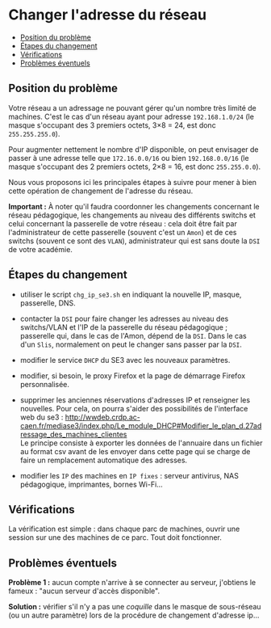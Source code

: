 
# Changer l'adresse du réseau

* [Position du problème](#position-du-problème)
* [Étapes du changement](#Étapes-du-changement)
* [Vérifications](#vérifications)
* [Problèmes éventuels](#problèmes-éventuels)


## Position du problème

Votre réseau a un adressage ne pouvant gérer qu'un nombre très limité de machines. C'est le cas d'un réseau ayant pour adresse `192.168.1.0/24` (le masque s'occupant des 3 premiers octets, 3×8 = 24, est donc `255.255.255.0`).

Pour augmenter nettement le nombre d'IP disponible, on peut envisager de passer à une adresse telle que `172.16.0.0/16` ou bien `192.168.0.0/16` (le masque s'occupant des 2 premiers octets, 2×8 = 16, est donc `255.255.0.0`).

Nous vous proposons ici les principales étapes à suivre pour mener à bien cette opération de changement de l'adresse du réseau.

**Important :** À noter qu'il faudra coordonner les changements concernant le réseau pédagogique, les changements au niveau des différents switchs et celui concernant la passerelle de votre réseau : cela doit être fait par l'administrateur de cette passerelle (souvent c'est un `Amon`) et de ces switchs (souvent ce sont des `VLAN`), administrateur qui est sans doute la `DSI` de votre académie.


## Étapes du changement

- utiliser le script `chg_ip_se3.sh` en indiquant la nouvelle IP, masque, passerelle, DNS.

- contacter la `DSI` pour faire changer les adresses au niveau des switchs/VLAN et l'IP de la passerelle du réseau pédagogique ; passerelle qui, dans le cas de l'Amon, dépend de la `DSI`. Dans le cas d'un `Slis`, normalement on peut le changer sans passer par la `DSI`.

- modifier le service `DHCP` du SE3 avec les nouveaux paramètres.

- modifier, si besoin, le proxy Firefox et la page de démarrage Firefox personnalisée.

- supprimer les anciennes réservations d'adresses IP et renseigner les nouvelles. Pour cela, on pourra s'aider des possibilités de l'interface web du se3 : http://wwdeb.crdp.ac-caen.fr/mediase3/index.php/Le_module_DHCP#Modifier_le_plan_d.27adressage_des_machines_clientes  
Le principe consiste à exporter les données de l'annuaire dans un fichier au format csv avant de les envoyer dans cette page qui se charge de faire un remplacement automatique des adresses.

- modifier les `IP` des machines en `IP fixes` : serveur antivirus, NAS pédagogique, imprimantes, bornes Wi-Fi…


## Vérifications

La vérification est simple : dans chaque parc de machines, ouvrir une session sur une des machines de ce parc. Tout doit fonctionner.


## Problèmes éventuels

**Problème 1 :** aucun compte n'arrive à se connecter au serveur, j'obtiens le fameux : "aucun serveur d'accès disponible".

**Solution :** vérifier s'il n'y a pas une *coquille* dans le masque de sous-réseau (ou un autre paramètre) lors de la procédure de changement d'adresse ip…



